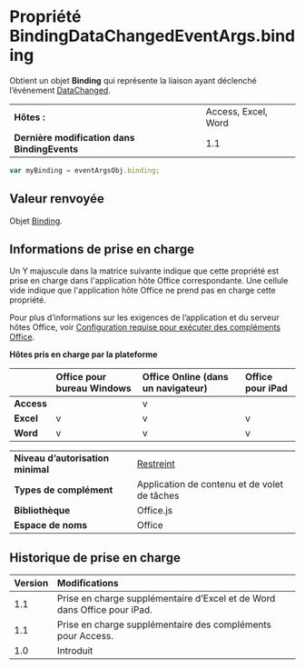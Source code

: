 
# <a name="bindingdatachangedeventargsbinding-property"></a>Propriété BindingDataChangedEventArgs.binding
Obtient un objet **Binding** qui représente la liaison ayant déclenché l’événement [DataChanged](../../reference/shared/binding.bindingdatachangedevent.md).

|||
|:-----|:-----|
|**Hôtes :**|Access, Excel, Word|
|**Dernière modification dans BindingEvents**|1.1|

```js
var myBinding = eventArgsObj.binding;
```


## <a name="return-value"></a>Valeur renvoyée

Objet [Binding](../../reference/shared/binding.md).


## <a name="support-details"></a>Informations de prise en charge


Un Y majuscule dans la matrice suivante indique que cette propriété est prise en charge dans l'application hôte Office correspondante. Une cellule vide indique que l'application hôte Office ne prend pas en charge cette propriété.

Pour plus d’informations sur les exigences de l’application et du serveur hôtes Office, voir [Configuration requise pour exécuter des compléments Office](../../docs/overview/requirements-for-running-office-add-ins.md).


**Hôtes pris en charge par la plateforme**


||**Office pour bureau Windows**|**Office Online (dans un navigateur)**|**Office pour iPad**|
|:-----|:-----|:-----|:-----|
|**Access**||v||
|**Excel**|v|v|v|
|**Word**|v|v|v|

|||
|:-----|:-----|
|**Niveau d’autorisation minimal**|[Restreint](../../docs/develop/requesting-permissions-for-api-use-in-content-and-task-pane-add-ins.md)|
|**Types de complément**|Application de contenu et de volet de tâches|
|**Bibliothèque**|Office.js|
|**Espace de noms**|Office|

## <a name="support-history"></a>Historique de prise en charge


|**Version**|**Modifications**|
|:-----|:-----|
|1.1|Prise en charge supplémentaire d’Excel et de Word dans Office pour iPad.|
|1.1|Prise en charge supplémentaire des compléments pour Access.|
|1.0|Introduit|
